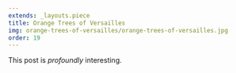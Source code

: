 ```yaml
---
extends: _layouts.piece
title: Orange Trees of Versailles
img: orange-trees-of-versailles/orange-trees-of-versailles.jpg
order: 19
---
```


This post is *profoundly* interesting.
